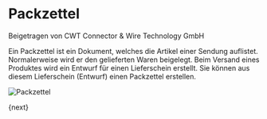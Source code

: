# Packzettel
<span class="text-muted contributed-by">Beigetragen von CWT Connector & Wire Technology GmbH</span>

Ein Packzettel ist ein Dokument, welches die Artikel einer Sendung auflistet. Normalerweise wird er den gelieferten Waren beigelegt. Beim Versand eines Produktes wird ein Entwurf für einen Lieferschein erstellt. Sie können aus diesem Lieferschein (Entwurf) einen Packzettel erstellen.

<img class="screenshot" alt="Packzettel" src="/assets/erpnext_docs/assets/img/stock/packing-slip.png">

{next}
